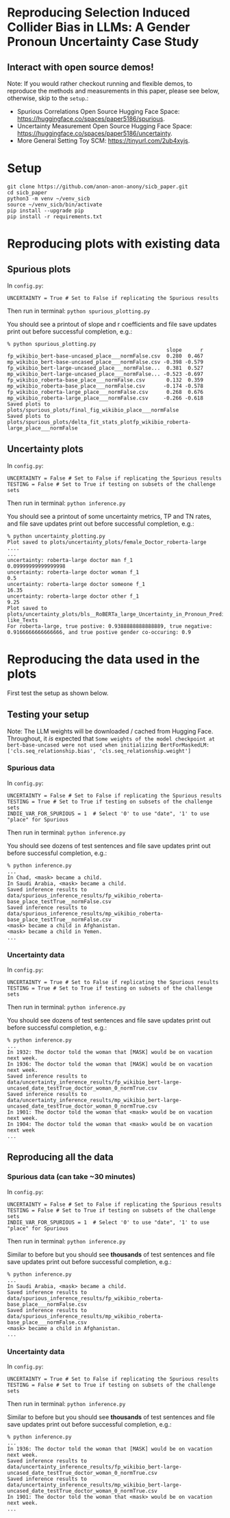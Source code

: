 # Reproducing Selection Induced Collider Bias in LLMs: A Gender Pronoun Uncertainty Case Study

## Interact with open source demos!

Note: If you would rather checkout running and flexible demos, to reproduce the methods and measurements in this paper, please see below, otherwise, skip to the `setup`.:
- Spurious Correlations Open Source Hugging Face Space: https://huggingface.co/spaces/paper5186/spurious.
- Uncertainty Measurement Open Source Hugging Face Space: https://huggingface.co/spaces/paper5186/uncertainty.
- More General Setting Toy SCM: https://tinyurl.com/2ub4xyjs.

# Setup
```
git clone https://github.com/anon-anon-anony/sicb_paper.git
cd sicb_paper
python3 -m venv ~/venv_sicb
source ~/venv_sicb/bin/activate
pip install --upgrade pip
pip install -r requirements.txt
```


# Reproducing plots with existing data
## Spurious plots
In `config.py`:
```
UNCERTAINTY = True # Set to False if replicating the Spurious results
```
Then run in terminal:
`python spurious_plotting.py`

You should see a printout of slope and r coefficients and file save updates print out before successful completion, e.g.:

```
% python spurious_plotting.py  
                                                    slope      r
fp_wikibio_bert-base-uncased_place___normFalse.csv  0.280  0.467
mp_wikibio_bert-base-uncased_place___normFalse.csv -0.398 -0.579
fp_wikibio_bert-large-uncased_place___normFalse...  0.381  0.527
mp_wikibio_bert-large-uncased_place___normFalse... -0.523 -0.697
fp_wikibio_roberta-base_place___normFalse.csv       0.132  0.359
mp_wikibio_roberta-base_place___normFalse.csv      -0.174 -0.578
fp_wikibio_roberta-large_place___normFalse.csv      0.268  0.676
mp_wikibio_roberta-large_place___normFalse.csv     -0.266 -0.618
Saved plots to plots/spurious_plots/final_fig_wikibio_place___normFalse
Saved plots to plots/spurious_plots/delta_fit_stats_plotfp_wikibio_roberta-large_place___normFalse
```

## Uncertainty plots
In `config.py`:
```
UNCERTAINTY = False # Set to False if replicating the Spurious results
TESTING = False # Set to True if testing on subsets of the challenge sets
```

Then run in terminal:
`python inference.py`

You should see a printout of some uncertainty metrics, TP and TN rates, and file save updates print out before successful completion, e.g.:

```
% python uncertainty_plotting.py 
Plot saved to plots/uncertainty_plots/female_Doctor_roberta-large
....
... 
uncertainty: roberta-large doctor man f_1
0.09999999999999998
uncertainty: roberta-large doctor woman f_1
0.5
uncertainty: roberta-large doctor someone f_1
16.35
uncertainty: roberta-large doctor other f_1
9.25
Plot saved to plots/uncertainty_plots/bls__RoBERTa_large_Uncertainty_in_Pronoun_Prediction_for_the_Participant_in_Winogender-like_Texts
For roberta-large, true postive: 0.9388888888888889, true negative: 0.9166666666666666, and true postive gender co-occuring: 0.9 
```

# Reproducing the data used in the plots
First test the setup as shown below.


## Testing your setup

Note: The LLM weights will be downloaded / cached from Hugging Face. Throughout, it *is* expected that `Some weights of the model checkpoint at bert-base-uncased were not used when initializing BertForMaskedLM: ['cls.seq_relationship.bias', 'cls.seq_relationship.weight']`


### Spurious data
In `config.py`:
```
UNCERTAINTY = False # Set to False if replicating the Spurious results
TESTING = True # Set to True if testing on subsets of the challenge sets
INDIE_VAR_FOR_SPURIOUS = 1  # Select '0' to use "date", '1' to use "place" for Spurious
```
Then run in terminal:
`python inference.py`

You should see dozens of test sentences and file save updates print out before successful completion, e.g.:
```
% python inference.py  
...
In Chad, <mask> became a child.
In Saudi Arabia, <mask> became a child.
Saved inference results to data/spurious_inference_results/fp_wikibio_roberta-base_place_testTrue__normFalse.csv
Saved inference results to data/spurious_inference_results/mp_wikibio_roberta-base_place_testTrue__normFalse.csv
<mask> became a child in Afghanistan.
<mask> became a child in Yemen.
...
```

### Uncertainty data
In `config.py`:
```
UNCERTAINTY = True # Set to False if replicating the Spurious results
TESTING = True # Set to True if testing on subsets of the challenge sets
```
Then run in terminal:
`python inference.py`

You should see dozens of test sentences and file save updates print out before successful completion, e.g.:
```
% python inference.py  
...
In 1932: The doctor told the woman that [MASK] would be on vacation next week.
In 1936: The doctor told the woman that [MASK] would be on vacation next week.
Saved inference results to data/uncertainty_inference_results/fp_wikibio_bert-large-uncased_date_testTrue_doctor_woman_0_normTrue.csv
Saved inference results to data/uncertainty_inference_results/mp_wikibio_bert-large-uncased_date_testTrue_doctor_woman_0_normTrue.csv
In 1901: The doctor told the woman that <mask> would be on vacation next week.
In 1904: The doctor told the woman that <mask> would be on vacation next week
...
```


## Reproducing all the data
### Spurious data (can take ~30 minutes)
In `config.py`:
```
UNCERTAINTY = False # Set to False if replicating the Spurious results
TESTING = False # Set to True if testing on subsets of the challenge sets
INDIE_VAR_FOR_SPURIOUS = 1  # Select '0' to use "date", '1' to use "place" for Spurious
```

Then run in terminal:
`python inference.py`

Similar to before but you should see **thousands** of test sentences and file save updates print out before successful completion, e.g.:
```
% python inference.py  
...
In Saudi Arabia, <mask> became a child.
Saved inference results to data/spurious_inference_results/fp_wikibio_roberta-base_place___normFalse.csv
Saved inference results to data/spurious_inference_results/mp_wikibio_roberta-base_place___normFalse.csv
<mask> became a child in Afghanistan.
...
```


### Uncertainty data
In `config.py`:
```
UNCERTAINTY = True # Set to False if replicating the Spurious results
TESTING = False # Set to True if testing on subsets of the challenge sets
```
Then run in terminal:
`python inference.py`

Similar to before but you should see **thousands** of test sentences and file save updates print out before successful completion, e.g.:
```
% python inference.py  
...
In 1936: The doctor told the woman that [MASK] would be on vacation next week.
Saved inference results to data/uncertainty_inference_results/fp_wikibio_bert-large-uncased_date_testTrue_doctor_woman_0_normTrue.csv
Saved inference results to data/uncertainty_inference_results/mp_wikibio_bert-large-uncased_date_testTrue_doctor_woman_0_normTrue.csv
In 1901: The doctor told the woman that <mask> would be on vacation next week.
...
```

